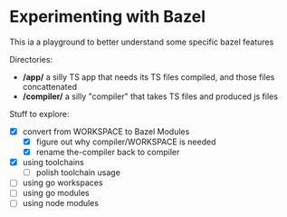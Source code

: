 # Experimenting with Bazel

This ia a playground to better understand some specific bazel features

Directories:
* **/app/** a silly TS app that needs its TS files compiled, and those files concattenated
* **/compiler/** a silly "compiler" that takes TS files and produced js files


Stuff to explore:
* [x] convert from WORKSPACE to Bazel Modules
  * [x] figure out why compiler/WORKSPACE is needed
  * [x] rename the-compiler back to compiler
* [x] using toolchains
  * [ ] polish toolchain usage
* [ ] using go workspaces
* [ ] using go modules
* [ ] using node modules
